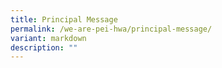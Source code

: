 ```yaml
---
title: Principal Message
permalink: /we-are-pei-hwa/principal-message/
variant: markdown
description: ""
---
```

